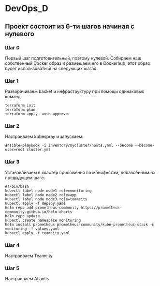 # DevOps_D

## Проект состоит из 6-ти шагов начиная с нулевого

### Шаг 0

Первый шаг подготовительный, поэтому нулевой. Собираем наш собственный Docker образ и размещаем его в Dockerhub, этот образ будет использоваться на следующих шагах.

### Шаг 1

Разворачиваем backet и инфраструктуру при помощи одинаковых команд:

```
terraform init
terraform plan
terraform apply -auto-approve
```

### Шаг 2

Настраиваем kubespray и запускаем:

```
ansible-playbook -i inventory/mycluster/hosts.yaml --become --become-user=root cluster.yml
```

### Шаг 3

Устанавливаем в кластер приложения по манифестам, добавленным на предыдущем шаге.

```
#!/bin/bash
kubectl label node node1 role=monitoring
kubectl label node node2 role=app
kubectl label node node3 role=teamcity
kubectl apply -f deploy.yaml
helm repo add prometheus-community https://prometheus-community.github.io/helm-charts
helm repo update
kubectl create namespace monitoring
helm install prometheus prometheus-community/kube-prometheus-stack -n monitoring -f values.yaml
kubectl apply -f teamcity.yaml
```

### Шаг 4 

Настраиваем Teamcity

### Шаг 5

Настраиваем Atlantis
